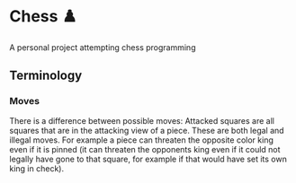 # Chess ♟️

A personal project attempting chess programming

## Terminology

### Moves

There is a difference between possible moves: Attacked squares are all squares that are in the attacking view of a piece. These are both legal and illegal moves. For example a piece can threaten the opposite color king even if it is pinned (it can threaten the opponents king even if it could not legally have gone to that square, for example if that would have set its own king in check).
